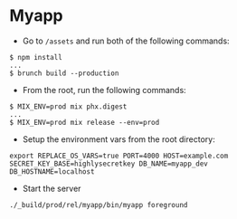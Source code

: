 # Myapp

- Go to `/assets` and run both of the following commands:
```
$ npm install
...
$ brunch build --production
```
- From the root, run the following commands:
```
$ MIX_ENV=prod mix phx.digest
...
$ MIX_ENV=prod mix release --env=prod
```
- Setup the environment vars from the root directory:
```
export REPLACE_OS_VARS=true PORT=4000 HOST=example.com SECRET_KEY_BASE=highlysecretkey DB_NAME=myapp_dev DB_HOSTNAME=localhost
```
- Start the server
```
./_build/prod/rel/myapp/bin/myapp foreground
```
